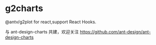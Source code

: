 # g2charts

@antv/g2plot for react,support React Hooks.

与 ant-design-charts 共建，欢迎关注 https://github.com/ant-design/ant-design-charts
